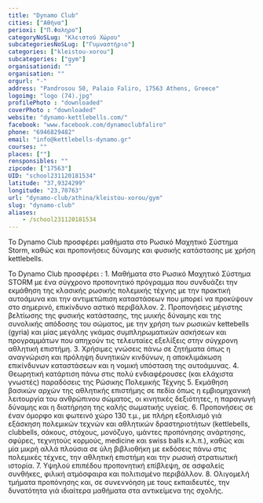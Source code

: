 ```yaml
---
title: "Dynamo Club"
cities: ["Αθήνα"]
perioxi: ["Π.Φαληρο"]
categoryNoSLug: "Κλειστού Χώρου"
subcategoriesNoSLug: ["Γυμναστήριο"]
categories: ["kleistou-xorou"]
subcategories: ["gym"]
organisationid: ""
organisation: ""
orgurl: "-"
address: "Pandrosou 50, Palaio Faliro, 17563 Athens, Greece"
logoimg: "logo (74).jpg"
profilePhoto : "downloaded"
coverPhoto : "downloaded"
website: "dynamo-kettlebells.com/"
facebook: "www.facebook.com/dynamoclubfaliro"
phone: "6946829482"
email: "info@kettlebells-dynamo.gr"
courses: ""
places: [""]
rensponsibles: ""
zipcode: ["17563"]
UID: "school231120181534"
latitude: "37,9324299"
longitude: "23,70763"
url: "dynamo-club/athina/kleistou-xorou/gym"
slug: "dynamo-club"
aliases:
    - /school231120181534
---
```



Το Dynamo Club προσφέρει μαθήματα στο Ρωσικό Μαχητικό Σύστημα Storm, καθώς και προπονήσεις δύναμης και φυσικής κατάστασης με χρήση kettlebells.

To Dynamo Club προσφέρει : 1. Μαθήματα στο Ρωσικό Μαχητικό Σύστημα STORM με ένα σύγχρονο προπονητικό πρόγραμμα που συνδυάζει την εκμάθηση της κλασικής ρωσικής πολεμικής τέχνης με την πρακτική αυτοάμυνα και την αντιμετώπιση καταστάσεων που μπορεί να προκύψουν στο σημερινό, επικίνδυνο αστικό περιβάλλον. 2. Προπονήσεις μέγιστης βελτίωσης της φυσικής κατάστασης, της μυικής δύναμης και της συνολικής απόδοσης του σώματος, με την χρήση των ρωσικών kettebells (gyria) και μίας μεγάλης γκάμας συμπληρωματικών ασκήσεων και προγραμμάτων που απηχούν τις τελευταίες εξελίξεις στην σύγχρονη αθλητική επιστήμη. 3. Χρήσιμες γνώσεις πάνω σε ζητήματα όπως η αναγνώριση και πρόληψη δυνητικών κινδύνων, η αποκλιμάκωση επικίνδυνων καταστάσεων και η νομική υπόσταση της αυτοάμυνας. 4. Θεωρητική κατάρτιση πάνω στις πολύ ενδιαφέρουσες (και ελάχιστα γνωστές) παραδόσεις της Ρώσικης Πολεμικής Τέχνης 5. Εκμάθηση βασικών αρχών της αθλητικής επιστήμης σε πεδία όπως η εμβιομηχανική λειτουργία του ανθρώπινου σώματος, οι κινητικές δεξιότητες, η παραγωγή δύναμης και η διατήρηση της καλής σωματικής υγείας. 6. Προπονήσεις σε έναν όμορφο και φωτεινό χώρο 130 τ.μ., με πλήρη εξοπλισμό γιά εξάσκηση πολεμικών τεχνών και αθλητικών δραστηριοτήτων (kettlebells, clubbells, σάκους, στόχους, μονόζυγο, ιμάντες προπόνησης ανάρτησης, σφύρες, τεχνητούς κορμούς, medicine και swiss balls κ.λ.π.), καθώς και μία μικρή αλλά πλούσια σε ύλη βιβλιοθήκη με εκδόσεις πάνω στις πολεμικές τέχνες, την αθλητική επιστήμη και την ρωσική στρατιωτική ιστορία. 7. Υψηλού επιπέδου προπονητική επίβλεψη, σε ασφαλείς συνθήκες, φιλική ατμόσφαιρα και πολιτισμένο περιβάλλον. 8. Ολιγομελή τμήματα προπόνησης και, σε συνεννόηση με τους εκπαιδευτές, την δυνατότητα γιά ιδιαίτερα μαθήματα στα αντικείμενα της σχολής.